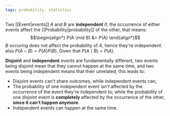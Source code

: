 ```yaml
---
tags: probability, statistics
---
```

Two [[Event|events]] $A$ and $B$ are **independent** if, the occurrence of either events affect the [[Probability|probability]] of the other, that means:
$$\begin{align*}
P(A \mid B) &= P(A)
\end{align*}$$
$B$ occuring does not affect the probability of $A$, hence they're independent. also $P(A \cap B) = P(A)P(B)$. Given that $P(A\mid B) = P(A)$.

**Disjoint** and **independent** events are fundamentally different, two events being disjoint mean that they cannot happen at the same time, and two events being independent means that their unrelated, this leads to:
- Disjoint events can't share outcomes, while independent events can;
- The probability of one independent event isn't affected by the occurrence of the event they're independent to; while the probability of one disjoint event is **completely** affected by the occurrence of the other, **since it can't happen anymore**. 
- Independent events can happen at the same time.
